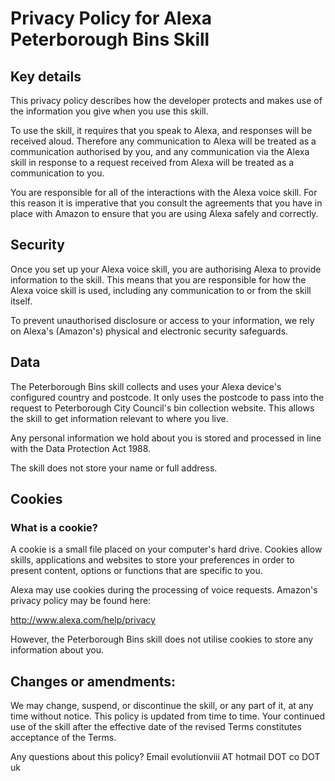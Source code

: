 # Privacy Policy for Alexa Peterborough Bins Skill

## Key details

This privacy policy describes how the developer protects and makes use of the information you give when you use this skill.

To use the skill, it requires that you speak to Alexa, and responses will be received aloud. Therefore any communication to Alexa will be treated as a communication authorised by you, and any communication via the Alexa skill in response to a request received from Alexa will be treated as a communication to you.

You are responsible for all of the interactions with the Alexa voice skill. For this reason it is imperative that you consult the agreements that you have in place with Amazon to ensure that you are using Alexa safely and correctly.

## Security

Once you set up your Alexa voice skill, you are authorising Alexa to provide information to the skill. This means that you are responsible for how the Alexa voice skill is used, including any communication to or from the skill itself.

To prevent unauthorised disclosure or access to your information, we rely on Alexa's (Amazon's) physical and electronic security safeguards.

## Data

The Peterborough Bins skill collects and uses your Alexa device's configured country and postcode. It only uses the postcode to pass into the request to Peterborough City Council's bin collection website. This allows the skill to get information relevant to where you live.

Any personal information we hold about you is stored and processed in line with the Data Protection Act 1988.

The skill does not store your name or full address.

## Cookies

### What is a cookie?

A cookie is a small file placed on your computer's hard drive. Cookies allow skills, applications and websites to store your preferences in order to present content, options or functions that are specific to you.

Alexa may use cookies during the processing of voice requests. Amazon's privacy policy may be found here:

http://www.alexa.com/help/privacy

However, the Peterborough Bins skill does not utilise cookies to store any information about you.

## Changes or amendments:

We may change, suspend, or discontinue the skill, or any part of it, at any time without notice. This policy is updated from time to time.
Your continued use of the skill after the effective date of the revised Terms constitutes acceptance of the Terms.

Any questions about this policy? Email evolutionviii AT hotmail DOT co DOT uk

